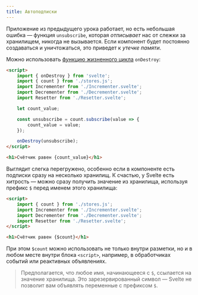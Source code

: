 ```yaml
---
title: Автоподписки
---
```


Приложение из предыдущего урока работает, но есть небольшая ошибка — функция `unsubscribe`, которая *отписывает* нас от слежки за хранилищем, никогда не вызывается. Если компонент будет постоянно создаваться и уничтожаться, это приведет к *утечке памяти*.

Можно использовать [функцию жизненного цикла](tutorial/ondestroy) `onDestroy`:

```html
<script>
	import { onDestroy } from 'svelte';
	import { count } from './stores.js';
	import Incrementer from './Incrementer.svelte';
	import Decrementer from './Decrementer.svelte';
	import Resetter from './Resetter.svelte';

	let count_value;

	const unsubscribe = count.subscribe(value => {
		count_value = value;
	});

	onDestroy(unsubscribe);
</script>

<h1>Счётчик равен {count_value}</h1>
```

Выглядит слегка перегружено, особенно если в компоненте есть подписки сразу на несколько хранилищ. К счастью, у Svelte есть хитрость — можно сразу получить значение из хранилища, используя префикс `$` перед именем этого хранилища:

```html
<script>
	import { count } from './stores.js';
	import Incrementer from './Incrementer.svelte';
	import Decrementer from './Decrementer.svelte';
	import Resetter from './Resetter.svelte';
</script>

<h1>Счётчик равен {$count}</h1>
```

При этом `$count` можно использовать не только внутри разметки, но и в любом месте внутри блока `<script>`, например, в обработчиках событий или реактивных объявлениях.

> Предполагается, что любое имя, начинающееся с `$`, ссылается на значение хранилища. Это зарезервированный символ — Svelte не позволит вам объявлять переменные с префиксом `$`.